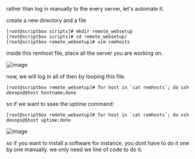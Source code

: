 rather than log in manually to the every server, let's automate it.

create a new directory and a file
```
[root@scriptbox scripts]# mkdir remote_websetup
[root@scriptbox scripts]# cd remote_websetup/
[root@scriptbox remote_websetup]# vim remhosts
```
inside this remhost file, place all the server you are working on.

![image](https://github.com/bengisugelin/DevOps/assets/113550043/64427ebf-c794-4ef0-ac9c-945de433060f)

now, we will log in all of then by looping this file.
```
[root@scriptbox remote_websetup]# for host in `cat remhosts`; do ssh devops@$host hostname;done
```

so if we want to ssee the uptime command:
```
[root@scriptbox remote_websetup]# for host in `cat remhosts`; do ssh devops@$host uptime;done
```

![image](https://github.com/bengisugelin/DevOps/assets/113550043/13194e3c-2bb2-445f-96c0-64e8f000610c)


so if you want to install a software for instance, you dont have to do it one by one manually. we only need we line of code to do it.
